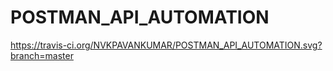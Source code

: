# POSTMAN_API_AUTOMATION
https://travis-ci.org/NVKPAVANKUMAR/POSTMAN_API_AUTOMATION.svg?branch=master

